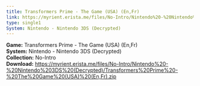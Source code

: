 ```yaml
---
title: Transformers Prime - The Game (USA) (En,Fr)
link: https://myrient.erista.me/files/No-Intro/Nintendo%20-%20Nintendo%203DS%20(Decrypted)/Transformers%20Prime%20-%20The%20Game%20(USA)%20(En,Fr).zip
type: single1
System: Nintendo - Nintendo 3DS (Decrypted)
---
```

<b>Game:</b> Transformers Prime - The Game (USA) (En,Fr)<br>
<b>System:</b> Nintendo - Nintendo 3DS (Decrypted)<br>
<b>Collection:</b> No-Intro<br>
<b>Download:</b> https://myrient.erista.me/files/No-Intro/Nintendo%20-%20Nintendo%203DS%20(Decrypted)/Transformers%20Prime%20-%20The%20Game%20(USA)%20(En,Fr).zip
